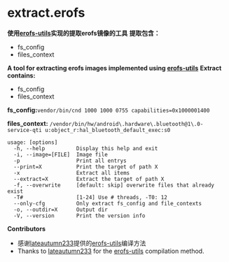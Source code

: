 **extract.erofs**
===========
**使用[erofs-utils](https://github.com/hsiangkao/erofs-utils)实现的提取erofs镜像的工具**
**提取包含：**
- fs_config
- files_context

**A tool for extracting erofs images implemented using [erofs-utils](https://github.com/hsiangkao/erofs-utils)**
**Extract contains:**
- fs_config
- files_context

**fs_config:**`vendor/bin/cnd 1000 1000 0755 capabilities=0x1000001400`

**files_context:** `/vendor/bin/hw/android\.hardware\.bluetooth@1\.0-service-qti u:object_r:hal_bluetooth_default_exec:s0`

```
usage: [options]
  -h, --help          Display this help and exit
  -i, --image=[FILE]  Image file
  -p                  Print all entrys
  --print=X           Print the target of path X
  -x                  Extract all items
  --extract=X         Extract the target of path X
  -f, --overwrite     [default: skip] overwrite files that already exist
  -T#                 [1-24] Use # threads, -T0: 12
  --only-cfg          Only extract fs_config and file_contexts
  -o, --outdir=X      Output dir
  -V, --version       Print the version info
```

**Contributors**
- 感谢[lateautumn233](https://github.com/lateautumn233)提供的[erofs-utils](https://github.com/lateautumn233/erofs-utils)编译方法
- Thanks to [lateautumn233](https://github.com/lateautumn233) for the [erofs-utils](https://github.com/lateautumn233/erofs-utils) compilation method.
